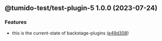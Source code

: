 ## @tumido-test/test-plugin-5 1.0.0 (2023-07-24)


### Features

* this is the current-state of backstage-plugins ([e49d308](https://github.com/tumido/test-npm-publish-migration-2/commit/e49d30830fa11898df24d879c21c82fd624df7ba))
